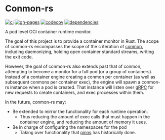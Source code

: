 # Conmon-rs

[![ci](https://github.com/containers/conmon-rs/workflows/ci/badge.svg)](https://github.com/containers/conmon-rs/actions)
[![gh-pages](https://github.com/containers/conmon-rs/workflows/gh-pages/badge.svg)](https://github.com/containers/conmon-rs/actions)
[![codecov](https://codecov.io/gh/containers/conmon-rs/branch/main/graph/badge.svg)](https://codecov.io/gh/containers/conmon-rs)
[![dependencies](https://deps.rs/repo/github/containers/oci-spec-rs/status.svg)](https://deps.rs/repo/github/containers/oci-spec-rs)

A pod level OCI container runtime monitor.

The goal of this project is to provide a container monitor in Rust. The scope of conmon-rs encompasses the scope of the c iteration of
[conmon](https://github.com/containers/conmon), including daemonizing, holding open container standard streams, writing the exit code.

However, the goal of conmon-rs also extends past that of conmon, attempting to become a monitor for a full pod (or a group of containers).
Instead of a container engine creating a conmon per container (as well as subsequent conmons per container exec), the engine
will spawn a conmon-rs instance when a pod is created. That instance will listen over [gRPC](https://grpc.io/) for new requests to
create containers, and exec processes within them.

In the future, conmon-rs may:
- Be extended to mirror the functionality for each runtime operation.
	- Thus reducing the amount of exec calls that must happen in the container engine, and reducing the amount of memory it uses.
- Be in charge of configuring the namespaces for the pod
	- Taking over functionality that [pinns](https://github.com/cri-o/cri-o/tree/main/pinns) has historically done.
